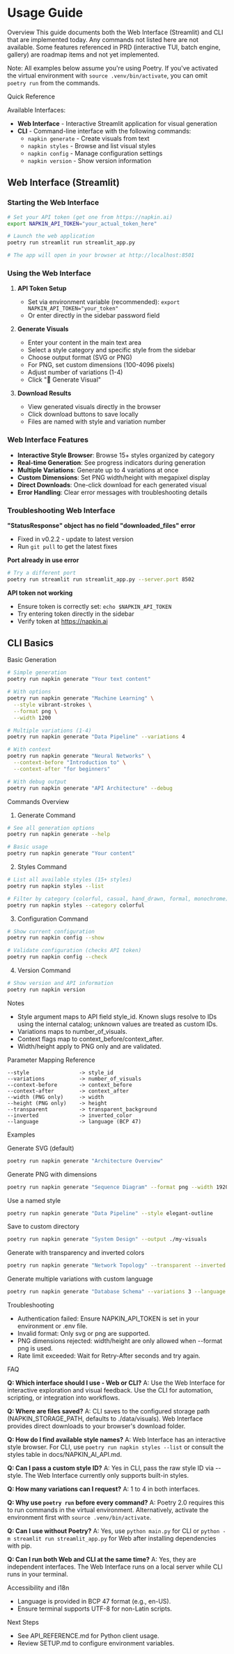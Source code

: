 # Usage Guide

Overview
This guide documents both the Web Interface (Streamlit) and CLI that are implemented today. Any commands not listed here are not available. Some features referenced in PRD (interactive TUI, batch engine, gallery) are roadmap items and not yet implemented.

Note: All examples below assume you're using Poetry. If you've activated the virtual environment with `source .venv/bin/activate`, you can omit `poetry run` from the commands.

Quick Reference

Available Interfaces:
- **Web Interface** - Interactive Streamlit application for visual generation
- **CLI** - Command-line interface with the following commands:
  - `napkin generate` - Create visuals from text
  - `napkin styles` - Browse and list visual styles  
  - `napkin config` - Manage configuration settings
  - `napkin version` - Show version information

## Web Interface (Streamlit)

### Starting the Web Interface
```bash
# Set your API token (get one from https://napkin.ai)
export NAPKIN_API_TOKEN="your_actual_token_here"

# Launch the web application
poetry run streamlit run streamlit_app.py

# The app will open in your browser at http://localhost:8501
```

### Using the Web Interface

1. **API Token Setup**
   - Set via environment variable (recommended): `export NAPKIN_API_TOKEN="your_token"`
   - Or enter directly in the sidebar password field

2. **Generate Visuals**
   - Enter your content in the main text area
   - Select a style category and specific style from the sidebar
   - Choose output format (SVG or PNG)
   - For PNG, set custom dimensions (100-4096 pixels)
   - Adjust number of variations (1-4)
   - Click "🚀 Generate Visual"

3. **Download Results**
   - View generated visuals directly in the browser
   - Click download buttons to save locally
   - Files are named with style and variation number

### Web Interface Features
- **Interactive Style Browser**: Browse 15+ styles organized by category
- **Real-time Generation**: See progress indicators during generation
- **Multiple Variations**: Generate up to 4 variations at once
- **Custom Dimensions**: Set PNG width/height with megapixel display
- **Direct Downloads**: One-click download for each generated visual
- **Error Handling**: Clear error messages with troubleshooting details

### Troubleshooting Web Interface

**"StatusResponse" object has no field "downloaded_files" error**
- Fixed in v0.2.2 - update to latest version
- Run `git pull` to get the latest fixes

**Port already in use error**
```bash
# Try a different port
poetry run streamlit run streamlit_app.py --server.port 8502
```

**API token not working**
- Ensure token is correctly set: `echo $NAPKIN_API_TOKEN`
- Try entering token directly in the sidebar
- Verify token at https://napkin.ai

## CLI Basics

Basic Generation
```bash
# Simple generation
poetry run napkin generate "Your text content"

# With options
poetry run napkin generate "Machine Learning" \
  --style vibrant-strokes \
  --format png \
  --width 1200

# Multiple variations (1-4)
poetry run napkin generate "Data Pipeline" --variations 4

# With context
poetry run napkin generate "Neural Networks" \
  --context-before "Introduction to" \
  --context-after "for beginners"

# With debug output
poetry run napkin generate "API Architecture" --debug
```

Commands Overview

1. Generate Command
```bash
# See all generation options
poetry run napkin generate --help

# Basic usage
poetry run napkin generate "Your content"
```

2. Styles Command
```bash
# List all available styles (15+ styles)
poetry run napkin styles --list

# Filter by category (colorful, casual, hand_drawn, formal, monochrome)
poetry run napkin styles --category colorful
```

3. Configuration Command
```bash
# Show current configuration
poetry run napkin config --show

# Validate configuration (checks API token)
poetry run napkin config --check
```

4. Version Command
```bash
# Show version and API information
poetry run napkin version
```

Notes
- Style argument maps to API field style_id. Known slugs resolve to IDs using the internal catalog; unknown values are treated as custom IDs.
- Variations maps to number_of_visuals.
- Context flags map to context_before/context_after.
- Width/height apply to PNG only and are validated.

Parameter Mapping Reference
```
--style                -> style_id
--variations           -> number_of_visuals
--context-before       -> context_before
--context-after        -> context_after
--width (PNG only)     -> width
--height (PNG only)    -> height
--transparent          -> transparent_background
--inverted             -> inverted_color
--language             -> language (BCP 47)
```

Examples

Generate SVG (default)
```bash
poetry run napkin generate "Architecture Overview"
```

Generate PNG with dimensions
```bash
poetry run napkin generate "Sequence Diagram" --format png --width 1920 --height 1080
```

Use a named style
```bash
poetry run napkin generate "Data Pipeline" --style elegant-outline
```

Save to custom directory
```bash
poetry run napkin generate "System Design" --output ./my-visuals
```

Generate with transparency and inverted colors
```bash
poetry run napkin generate "Network Topology" --transparent --inverted
```

Generate multiple variations with custom language
```bash
poetry run napkin generate "Database Schema" --variations 3 --language es-ES
```

Troubleshooting
- Authentication failed: Ensure NAPKIN_API_TOKEN is set in your environment or .env file.
- Invalid format: Only svg or png are supported.
- PNG dimensions rejected: width/height are only allowed when --format png is used.
- Rate limit exceeded: Wait for Retry-After seconds and try again.

FAQ

**Q: Which interface should I use - Web or CLI?**
A: Use the Web Interface for interactive exploration and visual feedback. Use the CLI for automation, scripting, or integration into workflows.

**Q: Where are files saved?**
A: CLI saves to the configured storage path (NAPKIN_STORAGE_PATH, defaults to ./data/visuals). Web Interface provides direct downloads to your browser's download folder.

**Q: How do I find available style names?**
A: Web Interface has an interactive style browser. For CLI, use `poetry run napkin styles --list` or consult the styles table in docs/NAPKIN_AI_API.md.

**Q: Can I pass a custom style ID?**
A: Yes in CLI, pass the raw style ID via --style. The Web Interface currently only supports built-in styles.

**Q: How many variations can I request?**
A: 1 to 4 in both interfaces.

**Q: Why use `poetry run` before every command?**
A: Poetry 2.0 requires this to run commands in the virtual environment. Alternatively, activate the environment first with `source .venv/bin/activate`.

**Q: Can I use without Poetry?**
A: Yes, use `python main.py` for CLI or `python -m streamlit run streamlit_app.py` for Web after installing dependencies with pip.

**Q: Can I run both Web and CLI at the same time?**
A: Yes, they are independent interfaces. The Web Interface runs on a local server while CLI runs in your terminal.

Accessibility and i18n
- Language is provided in BCP 47 format (e.g., en-US).
- Ensure terminal supports UTF-8 for non-Latin scripts.

Next Steps
- See API_REFERENCE.md for Python client usage.
- Review SETUP.md to configure environment variables.